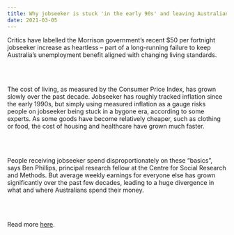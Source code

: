 ```yaml
---
title: Why jobseeker is stuck 'in the early 90s' and leaving Australians behind
date: 2021-03-05
---
```


<p>Critics have labelled the Morrison government’s recent $50 per fortnight jobseeker increase as heartless – part of a long-running failure to keep Australia’s unemployment benefit aligned with changing living standards.</p><br><br>

<p>The cost of living, as measured by the Consumer Price Index, has grown slowly over the past decade. Jobseeker has roughly tracked inflation since the early 1990s, but simply using measured inflation as a gauge risks people on jobseeker being stuck in a bygone era, according to some experts. As some goods have become relatively cheaper, such as clothing or food, the cost of housing and healthcare have grown much faster.</p><br><br>

<p>People receiving jobseeker spend disproportionately on these “basics”, says Ben Phillips, principal research fellow at the Centre for Social Research and Methods. But average weekly earnings for everyone else has grown significantly over the past few decades, leading to a huge divergence in what and where Australians spend their money.</p><br><br>

<p>Read more <a href="https://www.theguardian.com/news/datablog/2021/mar/05/why-jobseeker-is-stuck-in-the-early-90s-and-leaving-australians-behind">here</a>.</p>